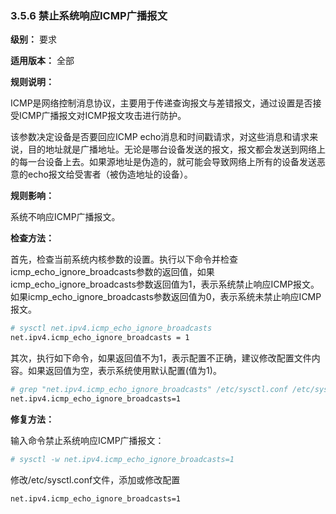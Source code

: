 ### 3.5.6 禁止系统响应ICMP广播报文

**级别：** 要求

**适用版本：** 全部

**规则说明：**

ICMP是网络控制消息协议，主要用于传递查询报文与差错报文，通过设置是否接受ICMP广播报文对ICMP报文攻击进行防护。

该参数决定设备是否要回应ICMP echo消息和时间戳请求，对这些消息和请求来说，目的地址就是广播地址。无论是哪台设备发送的报文，报文都会发送到网络上的每一台设备上去。如果源地址是伪造的，就可能会导致网络上所有的设备发送恶意的echo报文给受害者（被伪造地址的设备）。

**规则影响：**

系统不响应ICMP广播报文。

**检查方法：**

首先，检查当前系统内核参数的设置。执行以下命令并检查icmp_echo_ignore_broadcasts参数的返回值，如果icmp_echo_ignore_broadcasts参数返回值为1，表示系统禁止响应ICMP报文。如果icmp_echo_ignore_broadcasts参数返回值为0，表示系统未禁止响应ICMP报文。

```bash
# sysctl net.ipv4.icmp_echo_ignore_broadcasts
net.ipv4.icmp_echo_ignore_broadcasts = 1
```

其次，执行如下命令，如果返回值不为1，表示配置不正确，建议修改配置文件内容。如果返回值为空，表示系统使用默认配置(值为1)。

```bash
# grep "net.ipv4.icmp_echo_ignore_broadcasts" /etc/sysctl.conf /etc/sysctl.d/*
net.ipv4.icmp_echo_ignore_broadcasts=1
```

**修复方法：**

输入命令禁止系统响应ICMP广播报文：

```bash
# sysctl -w net.ipv4.icmp_echo_ignore_broadcasts=1
```

修改/etc/sysctl.conf文件，添加或修改配置

```bash
net.ipv4.icmp_echo_ignore_broadcasts=1
```